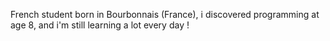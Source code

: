 French student born in Bourbonnais (France), i discovered programming at age 8, and i'm still learning a lot every day !
